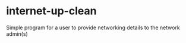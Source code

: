 # internet-up-clean
Simple program for a user to provide networking details to the network admin(s)
